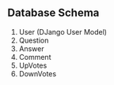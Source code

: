 Database Schema 
----------------------
1. User (DJango User Model)
2. Question
3. Answer
4. Comment
5. UpVotes
6. DownVotes